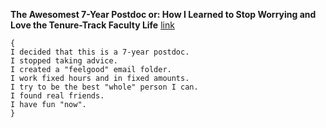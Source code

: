 **The Awesomest 7-Year Postdoc or: How I Learned to Stop Worrying and Love the Tenure-Track Faculty Life** [link](https://blogs.scientificamerican.com/guest-blog/the-awesomest-7-year-postdoc-or-how-i-learned-to-stop-worrying-and-love-the-tenure-track-faculty-life/)
```
{
I decided that this is a 7-year postdoc.
I stopped taking advice.
I created a "feelgood" email folder.
I work fixed hours and in fixed amounts.
I try to be the best "whole" person I can.
I found real friends.
I have fun "now".
}
```
